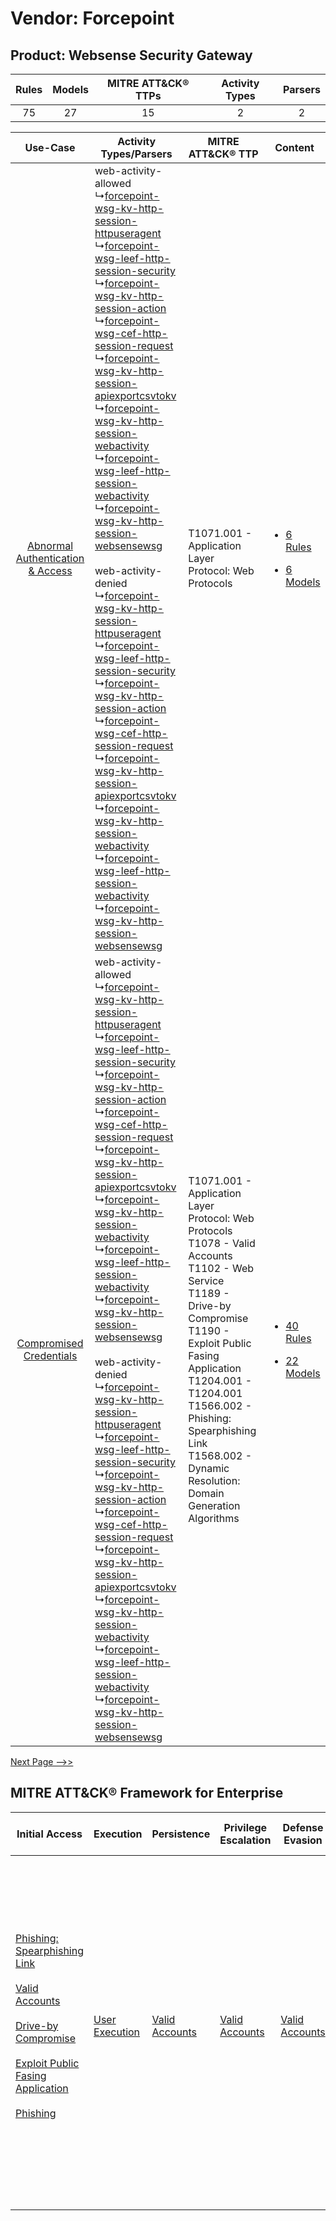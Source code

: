 Vendor: Forcepoint
==================
Product: Websense Security Gateway
----------------------------------
| Rules | Models | MITRE ATT&CK® TTPs | Activity Types | Parsers |
|:-----:|:------:|:------------------:|:--------------:|:-------:|
|  75   |   27   |         15         |       2        |    2    |

|    Use-Case    | Activity Types/Parsers    | MITRE ATT&CK® TTP    | Content    |
|:----:| ---- | ---- | ---- |
| [Abnormal Authentication & Access](../../../UseCases/uc_abnormal_authentication_&_access.md) |  web-activity-allowed<br> ↳[forcepoint-wsg-kv-http-session-httpuseragent](Ps/pC_forcepointwsgkvhttpsessionhttpuseragent.md)<br> ↳[forcepoint-wsg-leef-http-session-security](Ps/pC_forcepointwsgleefhttpsessionsecurity.md)<br> ↳[forcepoint-wsg-kv-http-session-action](Ps/pC_forcepointwsgkvhttpsessionaction.md)<br> ↳[forcepoint-wsg-cef-http-session-request](Ps/pC_forcepointwsgcefhttpsessionrequest.md)<br> ↳[forcepoint-wsg-kv-http-session-apiexportcsvtokv](Ps/pC_forcepointwsgkvhttpsessionapiexportcsvtokv.md)<br> ↳[forcepoint-wsg-kv-http-session-webactivity](Ps/pC_forcepointwsgkvhttpsessionwebactivity.md)<br> ↳[forcepoint-wsg-leef-http-session-webactivity](Ps/pC_forcepointwsgleefhttpsessionwebactivity.md)<br> ↳[forcepoint-wsg-kv-http-session-websensewsg](Ps/pC_forcepointwsgkvhttpsessionwebsensewsg.md)<br><br> web-activity-denied<br> ↳[forcepoint-wsg-kv-http-session-httpuseragent](Ps/pC_forcepointwsgkvhttpsessionhttpuseragent.md)<br> ↳[forcepoint-wsg-leef-http-session-security](Ps/pC_forcepointwsgleefhttpsessionsecurity.md)<br> ↳[forcepoint-wsg-kv-http-session-action](Ps/pC_forcepointwsgkvhttpsessionaction.md)<br> ↳[forcepoint-wsg-cef-http-session-request](Ps/pC_forcepointwsgcefhttpsessionrequest.md)<br> ↳[forcepoint-wsg-kv-http-session-apiexportcsvtokv](Ps/pC_forcepointwsgkvhttpsessionapiexportcsvtokv.md)<br> ↳[forcepoint-wsg-kv-http-session-webactivity](Ps/pC_forcepointwsgkvhttpsessionwebactivity.md)<br> ↳[forcepoint-wsg-leef-http-session-webactivity](Ps/pC_forcepointwsgleefhttpsessionwebactivity.md)<br> ↳[forcepoint-wsg-kv-http-session-websensewsg](Ps/pC_forcepointwsgkvhttpsessionwebsensewsg.md)<br> | T1071.001 - Application Layer Protocol: Web Protocols<br>    | [<ul><li>6 Rules</li></ul><ul><li>6 Models</li></ul>](RM/r_m_forcepoint_websense_security_gateway_Abnormal_Authentication_&_Access.md) |
|          [Compromised Credentials](../../../UseCases/uc_compromised_credentials.md)          |  web-activity-allowed<br> ↳[forcepoint-wsg-kv-http-session-httpuseragent](Ps/pC_forcepointwsgkvhttpsessionhttpuseragent.md)<br> ↳[forcepoint-wsg-leef-http-session-security](Ps/pC_forcepointwsgleefhttpsessionsecurity.md)<br> ↳[forcepoint-wsg-kv-http-session-action](Ps/pC_forcepointwsgkvhttpsessionaction.md)<br> ↳[forcepoint-wsg-cef-http-session-request](Ps/pC_forcepointwsgcefhttpsessionrequest.md)<br> ↳[forcepoint-wsg-kv-http-session-apiexportcsvtokv](Ps/pC_forcepointwsgkvhttpsessionapiexportcsvtokv.md)<br> ↳[forcepoint-wsg-kv-http-session-webactivity](Ps/pC_forcepointwsgkvhttpsessionwebactivity.md)<br> ↳[forcepoint-wsg-leef-http-session-webactivity](Ps/pC_forcepointwsgleefhttpsessionwebactivity.md)<br> ↳[forcepoint-wsg-kv-http-session-websensewsg](Ps/pC_forcepointwsgkvhttpsessionwebsensewsg.md)<br><br> web-activity-denied<br> ↳[forcepoint-wsg-kv-http-session-httpuseragent](Ps/pC_forcepointwsgkvhttpsessionhttpuseragent.md)<br> ↳[forcepoint-wsg-leef-http-session-security](Ps/pC_forcepointwsgleefhttpsessionsecurity.md)<br> ↳[forcepoint-wsg-kv-http-session-action](Ps/pC_forcepointwsgkvhttpsessionaction.md)<br> ↳[forcepoint-wsg-cef-http-session-request](Ps/pC_forcepointwsgcefhttpsessionrequest.md)<br> ↳[forcepoint-wsg-kv-http-session-apiexportcsvtokv](Ps/pC_forcepointwsgkvhttpsessionapiexportcsvtokv.md)<br> ↳[forcepoint-wsg-kv-http-session-webactivity](Ps/pC_forcepointwsgkvhttpsessionwebactivity.md)<br> ↳[forcepoint-wsg-leef-http-session-webactivity](Ps/pC_forcepointwsgleefhttpsessionwebactivity.md)<br> ↳[forcepoint-wsg-kv-http-session-websensewsg](Ps/pC_forcepointwsgkvhttpsessionwebsensewsg.md)<br> | T1071.001 - Application Layer Protocol: Web Protocols<br>T1078 - Valid Accounts<br>T1102 - Web Service<br>T1189 - Drive-by Compromise<br>T1190 - Exploit Public Fasing Application<br>T1204.001 - T1204.001<br>T1566.002 - Phishing: Spearphishing Link<br>T1568.002 - Dynamic Resolution: Domain Generation Algorithms<br> | [<ul><li>40 Rules</li></ul><ul><li>22 Models</li></ul>](RM/r_m_forcepoint_websense_security_gateway_Compromised_Credentials.md)        |
[Next Page -->>](2_ds_forcepoint_websense_security_gateway.md)

MITRE ATT&CK® Framework for Enterprise
--------------------------------------
| Initial Access                                                                                                                                                                                                                                                                                                                                                                      | Execution                                                           | Persistence                                                         | Privilege Escalation                                                | Defense Evasion                                                     | Credential Access | Discovery | Lateral Movement                                                            | Collection | Command and Control                                                                                                                                                                                                                                                                                                                                                                                                                                                                                                                                                        | Exfiltration                                                                                                                                                                                                                                                                             | Impact                                                                  |
| ----------------------------------------------------------------------------------------------------------------------------------------------------------------------------------------------------------------------------------------------------------------------------------------------------------------------------------------------------------------------------------- | ------------------------------------------------------------------- | ------------------------------------------------------------------- | ------------------------------------------------------------------- | ------------------------------------------------------------------- | ----------------- | --------- | --------------------------------------------------------------------------- | ---------- | -------------------------------------------------------------------------------------------------------------------------------------------------------------------------------------------------------------------------------------------------------------------------------------------------------------------------------------------------------------------------------------------------------------------------------------------------------------------------------------------------------------------------------------------------------------------------- | ---------------------------------------------------------------------------------------------------------------------------------------------------------------------------------------------------------------------------------------------------------------------------------------- | ----------------------------------------------------------------------- |
| [Phishing: Spearphishing Link](https://attack.mitre.org/techniques/T1566/002)<br><br>[Valid Accounts](https://attack.mitre.org/techniques/T1078)<br><br>[Drive-by Compromise](https://attack.mitre.org/techniques/T1189)<br><br>[Exploit Public Fasing Application](https://attack.mitre.org/techniques/T1190)<br><br>[Phishing](https://attack.mitre.org/techniques/T1566)<br><br> | [User Execution](https://attack.mitre.org/techniques/T1204)<br><br> | [Valid Accounts](https://attack.mitre.org/techniques/T1078)<br><br> | [Valid Accounts](https://attack.mitre.org/techniques/T1078)<br><br> | [Valid Accounts](https://attack.mitre.org/techniques/T1078)<br><br> |                   |           | [Internal Spearphishing](https://attack.mitre.org/techniques/T1534)<br><br> |            | [Web Service](https://attack.mitre.org/techniques/T1102)<br><br>[Application Layer Protocol: Web Protocols](https://attack.mitre.org/techniques/T1071/001)<br><br>[Dynamic Resolution](https://attack.mitre.org/techniques/T1568)<br><br>[Dynamic Resolution: Domain Generation Algorithms](https://attack.mitre.org/techniques/T1568/002)<br><br>[Proxy: Multi-hop Proxy](https://attack.mitre.org/techniques/T1090/003)<br><br>[Application Layer Protocol](https://attack.mitre.org/techniques/T1071)<br><br>[Proxy](https://attack.mitre.org/techniques/T1090)<br><br> | [Exfiltration Over C2 Channel](https://attack.mitre.org/techniques/T1041)<br><br>[Exfiltration Over Web Service: Exfiltration to Cloud Storage](https://attack.mitre.org/techniques/T1567/002)<br><br>[Exfiltration Over Web Service](https://attack.mitre.org/techniques/T1567)<br><br> | [Resource Hijacking](https://attack.mitre.org/techniques/T1496)<br><br> |